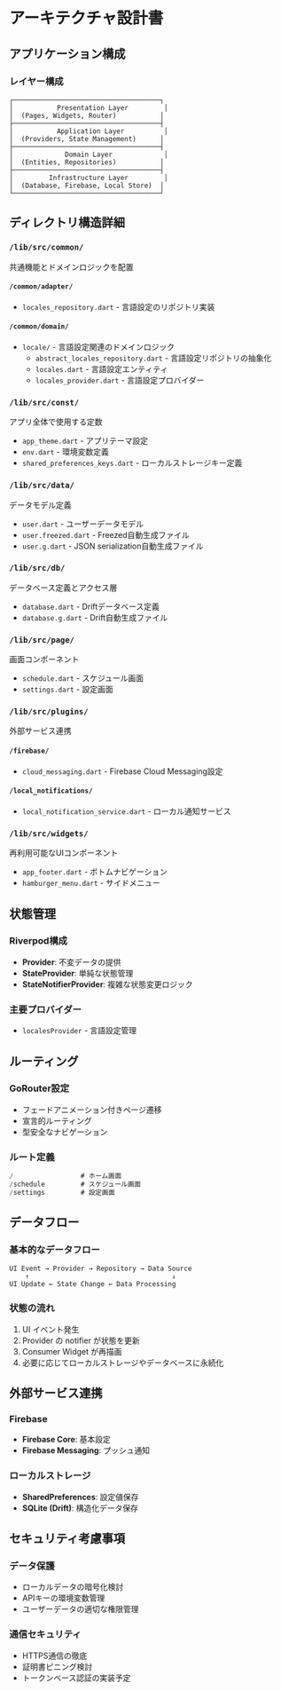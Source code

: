 # アーキテクチャ設計書

## アプリケーション構成

### レイヤー構成
```
┌─────────────────────────────────────┐
│           Presentation Layer         │
│  (Pages, Widgets, Router)           │
├─────────────────────────────────────┤
│           Application Layer          │
│  (Providers, State Management)      │
├─────────────────────────────────────┤
│             Domain Layer             │
│  (Entities, Repositories)           │
├─────────────────────────────────────┤
│         Infrastructure Layer         │
│  (Database, Firebase, Local Store)  │
└─────────────────────────────────────┘
```

## ディレクトリ構造詳細

### `/lib/src/common/`
共通機能とドメインロジックを配置

#### `/common/adapter/`
- `locales_repository.dart` - 言語設定のリポジトリ実装

#### `/common/domain/`
- `locale/` - 言語設定関連のドメインロジック
  - `abstract_locales_repository.dart` - 言語設定リポジトリの抽象化
  - `locales.dart` - 言語設定エンティティ
  - `locales_provider.dart` - 言語設定プロバイダー

### `/lib/src/const/`
アプリ全体で使用する定数

- `app_theme.dart` - アプリテーマ設定
- `env.dart` - 環境変数定義
- `shared_preferences_keys.dart` - ローカルストレージキー定義

### `/lib/src/data/`
データモデル定義

- `user.dart` - ユーザーデータモデル
- `user.freezed.dart` - Freezed自動生成ファイル
- `user.g.dart` - JSON serialization自動生成ファイル

### `/lib/src/db/`
データベース定義とアクセス層

- `database.dart` - Driftデータベース定義
- `database.g.dart` - Drift自動生成ファイル

### `/lib/src/page/`
画面コンポーネント

- `schedule.dart` - スケジュール画面
- `settings.dart` - 設定画面

### `/lib/src/plugins/`
外部サービス連携

#### `/firebase/`
- `cloud_messaging.dart` - Firebase Cloud Messaging設定

#### `/local_notifications/`
- `local_notification_service.dart` - ローカル通知サービス

### `/lib/src/widgets/`
再利用可能なUIコンポーネント

- `app_footer.dart` - ボトムナビゲーション
- `hamburger_menu.dart` - サイドメニュー

## 状態管理

### Riverpod構成
- **Provider**: 不変データの提供
- **StateProvider**: 単純な状態管理
- **StateNotifierProvider**: 複雑な状態変更ロジック

### 主要プロバイダー
- `localesProvider` - 言語設定管理

## ルーティング

### GoRouter設定
- フェードアニメーション付きページ遷移
- 宣言的ルーティング
- 型安全なナビゲーション

### ルート定義
```dart
/                 # ホーム画面
/schedule         # スケジュール画面  
/settings         # 設定画面
```

## データフロー

### 基本的なデータフロー
```
UI Event → Provider → Repository → Data Source
    ↑                                    ↓
UI Update ← State Change ← Data Processing
```

### 状態の流れ
1. UI イベント発生
2. Provider の notifier が状態を更新
3. Consumer Widget が再描画
4. 必要に応じてローカルストレージやデータベースに永続化

## 外部サービス連携

### Firebase
- **Firebase Core**: 基本設定
- **Firebase Messaging**: プッシュ通知

### ローカルストレージ
- **SharedPreferences**: 設定値保存
- **SQLite (Drift)**: 構造化データ保存

## セキュリティ考慮事項

### データ保護
- ローカルデータの暗号化検討
- APIキーの環境変数管理
- ユーザーデータの適切な権限管理

### 通信セキュリティ
- HTTPS通信の徹底
- 証明書ピニング検討
- トークンベース認証の実装予定